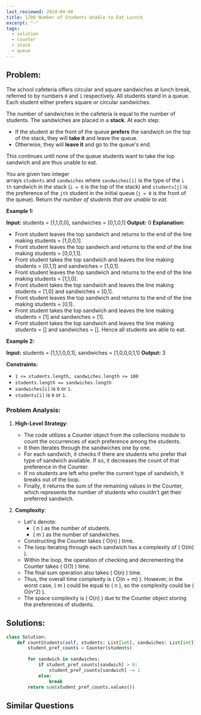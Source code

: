 ```yaml
---
last_reviewed: 2024-04-08
title: 1700 Number of Students Unable to Eat Lucnch
excerpt: "-"
tags:
  - solution
  - counter
  - stack
  - queue
---
```

## Problem:
The school cafeteria offers circular and square sandwiches at lunch break, referred to by numbers `0` and `1` respectively. All students stand in a queue. Each student either prefers square or circular sandwiches.

The number of sandwiches in the cafeteria is equal to the number of students. The sandwiches are placed in a **stack**. At each step:

- If the student at the front of the queue **prefers** the sandwich on the top of the stack, they will **take it** and leave the queue.
- Otherwise, they will **leave it** and go to the queue's end.

This continues until none of the queue students want to take the top sandwich and are thus unable to eat.

You are given two integer arrays `students` and `sandwiches` where `sandwiches[i]` is the type of the `i​​​​​​th` sandwich in the stack (`i = 0` is the top of the stack) and `students[j]` is the preference of the `j​​​​​​th` student in the initial queue (`j = 0` is the front of the queue). Return _the number of students that are unable to eat._

**Example 1:**

**Input:** students = [1,1,0,0], sandwiches = [0,1,0,1]
**Output:** 0 
**Explanation:**
- Front student leaves the top sandwich and returns to the end of the line making students = [1,0,0,1].
- Front student leaves the top sandwich and returns to the end of the line making students = [0,0,1,1].
- Front student takes the top sandwich and leaves the line making students = [0,1,1] and sandwiches = [1,0,1].
- Front student leaves the top sandwich and returns to the end of the line making students = [1,1,0].
- Front student takes the top sandwich and leaves the line making students = [1,0] and sandwiches = [0,1].
- Front student leaves the top sandwich and returns to the end of the line making students = [0,1].
- Front student takes the top sandwich and leaves the line making students = [1] and sandwiches = [1].
- Front student takes the top sandwich and leaves the line making students = [] and sandwiches = [].
Hence all students are able to eat.

**Example 2:**

**Input:** students = [1,1,1,0,0,1], sandwiches = [1,0,0,0,1,1]
**Output:** 3

**Constraints:**

- `1 <= students.length, sandwiches.length <= 100`
- `students.length == sandwiches.length`
- `sandwiches[i]` is `0` or `1`.
- `students[i]` is `0` or `1`.

### Problem Analysis:
1. **High-Level Strategy**: 
    - The code utilizes a Counter object from the collections module to count the occurrences of each preference among the students.
    - It then iterates through the sandwiches one by one.
    - For each sandwich, it checks if there are students who prefer that type of sandwich available. If so, it decreases the count of that preference in the Counter.
    - If no students are left who prefer the current type of sandwich, it breaks out of the loop.
    - Finally, it returns the sum of the remaining values in the Counter, which represents the number of students who couldn't get their preferred sandwich.

2. **Complexity**:
    - Let's denote:
        - \( n \) as the number of students.
        - \( m \) as the number of sandwiches.
    - Constructing the Counter takes \( O(n) \) time.
    - The loop iterating through each sandwich has a complexity of \( O(m) \).
    - Within the loop, the operation of checking and decrementing the Counter takes \( O(1) \) time.
    - The final sum operation also takes \( O(n) \) time.
    - Thus, the overall time complexity is \( O(n + m) \). However, in the worst case, \( m \) could be equal to \( n \), so the complexity could be \( O(n^2) \).
    - The space complexity is \( O(n) \) due to the Counter object storing the preferences of students.

## Solutions:

```python
class Solution:
    def countStudents(self, students: List[int], sandwiches: List[int]) -> int:
        student_pref_counts = Counter(students)
        
        for sandwich in sandwiches:
            if student_pref_counts[sandwich] > 0:
                student_pref_counts[sandwich] -= 1
            else:
                break
        return sum(student_pref_counts.values())
```

## Similar Questions